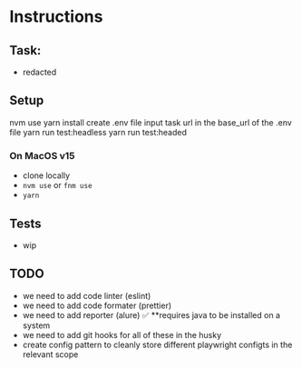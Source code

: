 # Instructions

## Task:

- redacted

## Setup

nvm use
yarn install
create .env file
input task url in the base_url of the .env file
yarn run test:headless
yarn run test:headed

### On MacOS v15

- clone locally
- `nvm use` or `fnm use`
- `yarn`

## Tests

- wip

## TODO

- we need to add code linter (eslint)
- we need to add code formater (prettier)
- we need to add reporter (alure) ✅ \*\*requires java to be installed on a system
- we need to add git hooks for all of these in the husky
- create config pattern to cleanly store different playwright configts in the relevant scope
